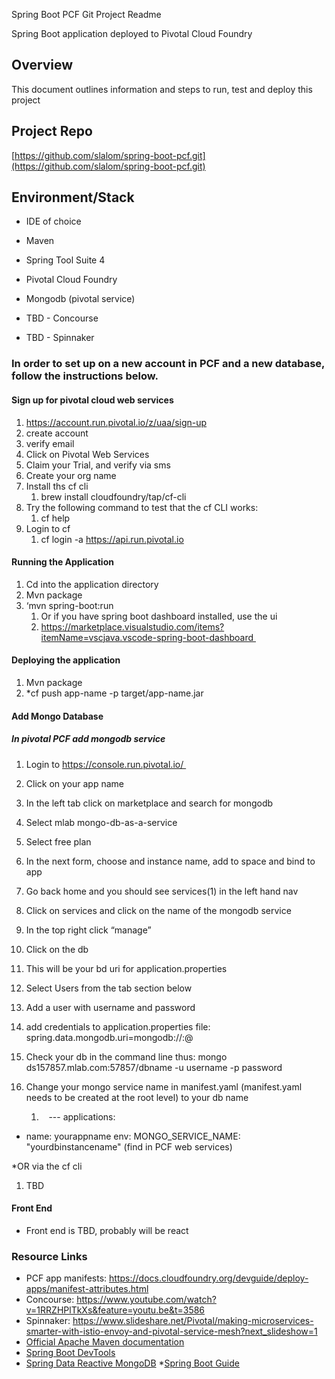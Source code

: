Spring Boot PCF Git Project
Readme

Spring Boot application deployed to Pivotal Cloud Foundry

## Overview

This document outlines information and steps to run, test and deploy this project

## Project Repo

[https://github.com/slalom/spring-boot-pcf.git](https://github.com/slalom/spring-boot-pcf.git)

## Environment/Stack

* IDE of choice
* Maven
* Spring Tool Suite 4 
* Pivotal Cloud Foundry
* Mongodb (pivotal service)

* TBD - Concourse
* TBD - Spinnaker

### In order to set up on a new account in PCF and a new database, follow the instructions below.
#### Sign up for pivotal cloud web services

1.	https://account.run.pivotal.io/z/uaa/sign-up
2.	create account
3.	verify email
4.	Click on Pivotal Web Services
5.	Claim your Trial, and verify via sms
6.	Create your org name
7.	Install ths cf cli 
	1.	brew install cloudfoundry/tap/cf-cli
8.	Try the following command to test that the cf CLI works:
	1.	cf help
9.	Login to cf 
	1.	cf login -a https://api.run.pivotal.io
	
	
#### Running the Application

1.	Cd into the application directory 
2.	Mvn package 
3.	‘mvn spring-boot:run 
	1.	Or if you have spring boot dashboard installed, use the ui 	
	1.	https://marketplace.visualstudio.com/items?itemName=vscjava.vscode-spring-boot-dashboard 

#### Deploying the application

1.	Mvn package 
2.	*cf push app-name -p target/app-name.jar 

#### Add Mongo Database

##### In pivotal PCF add mongodb service

1.	Login to https://console.run.pivotal.io/ 
2.	Click on your app name 
3.	In the left tab click on marketplace and search for mongodb 
4.	Select mlab mongo-db-as-a-service 
5.	Select free plan 
6.	In the next form, choose and instance name, add to space and bind to app 
7.	Go back home and you should see services(1) in the left hand nav 
8.	Click on services and click on the name of the mongodb service 
9.	In the top right click “manage” 
10.	Click on the db  
11.	This will be your bd uri for application.properties 
12.	Select Users from the tab section below 
13.	Add a user with username and password 
14.	add credentials to application.properties file: spring.data.mongodb.uri=mongodb://<dbusername>:<dbpassword>@<dburi> 
15.	Check your db in the command line thus: mongo ds157857.mlab.com:57857/dbname -u username -p password 
	
16.	Change your mongo service name in manifest.yaml (manifest.yaml needs to be created at the root level) to your db name 
	1.	   ---
applications:
 - name: yourappname
   env:
     MONGO_SERVICE_NAME: "yourdbinstancename" (find in PCF web services)

*OR via the cf cli

1.	TBD


#### Front End

*	Front end is TBD, probably will be react 

### Resource Links

* PCF app manifests: https://docs.cloudfoundry.org/devguide/deploy-apps/manifest-attributes.html
* Concourse: https://www.youtube.com/watch?v=1RRZHPlTkXs&feature=youtu.be&t=3586
* Spinnaker: https://www.slideshare.net/Pivotal/making-microservices-smarter-with-istio-envoy-and-pivotal-service-mesh?next_slideshow=1
* [Official Apache Maven documentation](https://maven.apache.org/guides/index.html)
* [Spring Boot DevTools](https://docs.spring.io/spring-boot/docs/{bootVersion}/reference/htmlsingle/#using-boot-devtools)
* [Spring Data Reactive MongoDB](https://docs.spring.io/spring-boot/docs/{bootVersion}/reference/htmlsingle/#boot-features-mongodb)
*[Spring Boot Guide](https://spring.io/guides/gs/spring-boot/)








